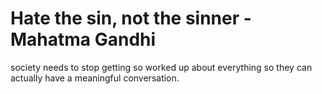 # Hate the sin, not the sinner - Mahatma Gandhi

society needs to stop getting so worked up about everything so they can actually have a meaningful conversation.
